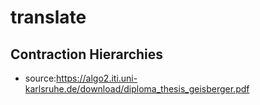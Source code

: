 translate
=========
Contraction Hierarchies
---
* source:https://algo2.iti.uni-karlsruhe.de/download/diploma_thesis_geisberger.pdf
